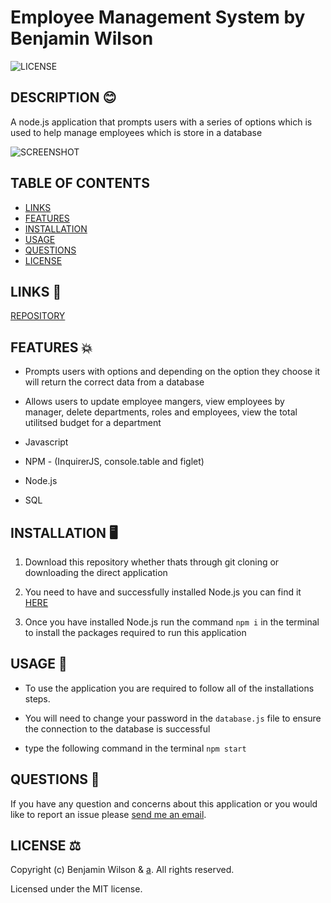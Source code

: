 # Employee Management System by Benjamin Wilson

![LICENSE](https://img.shields.io/github/license/MarketingPlus/employee-management-system)

## DESCRIPTION 😊

A node.js application that prompts users with a series of options which is used to help manage employees which is store in a database

![SCREENSHOT](https://user-images.githubusercontent.com/77607177/119140931-0eb51880-ba88-11eb-9862-aec0d211afa8.PNG)

## TABLE OF CONTENTS

- [LINKS](#links)
- [FEATURES](#features)
- [INSTALLATION](#installation)
- [USAGE](#usage)
- [QUESTIONS](#questions)
- [LICENSE](#license)

<a name="links"></a>

## LINKS 🔗

[REPOSITORY](https://github.com/MarketingPlus/employee-management-system)

<a name="features"></a>

## FEATURES 💥

- Prompts users with options and depending on the option they choose it will return the correct data from a database

- Allows users to update employee mangers, view employees by manager, delete departments, roles and employees, view the total utilitsed budget for a department

- Javascript

- NPM - (InquirerJS, console.table and figlet)

- Node.js

- SQL

<a name="installation"></a>

## INSTALLATION 🖥️

1. Download this repository whether thats through git cloning or downloading the direct application

2. You need to have and successfully installed Node.js you can find it [HERE](https://nodejs.org/en/)

3. Once you have installed Node.js run the command `npm i` in the terminal to install the packages required to run this application

<a name="usage"></a>

## USAGE 📄

- To use the application you are required to follow all of the installations steps.

- You will need to change your password in the `database.js` file to ensure the connection to the database is successful

- type the following command in the terminal `npm start`

<a name="questions"></a>

## QUESTIONS 📧

If you have any question and concerns about this application or you would like to report an issue please [send me an email](mailto:benmarketingplus@gmail.com).

<a name="license"></a>

## LICENSE ⚖️

Copyright (c) Benjamin Wilson & [a](https://github.com/MarketingPlus). All rights reserved.

Licensed under the MIT license.
